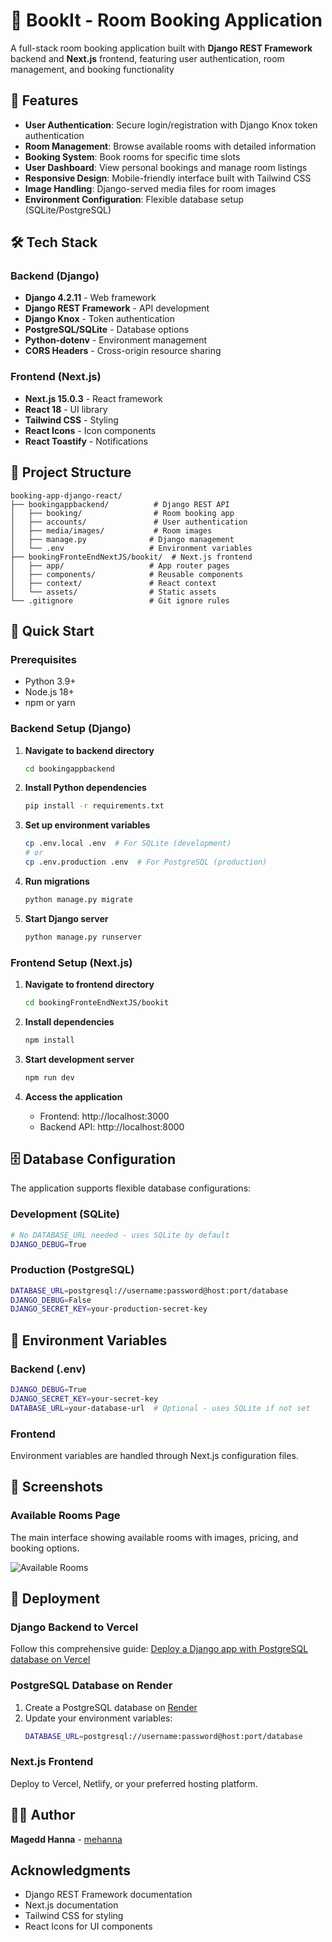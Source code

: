 # 🏢 BookIt - Room Booking Application

A full-stack room booking application built with **Django REST Framework** backend and **Next.js** frontend, featuring user authentication, room management, and booking functionality


## 🚀 Features

- **User Authentication**: Secure login/registration with Django Knox token authentication
- **Room Management**: Browse available rooms with detailed information
- **Booking System**: Book rooms for specific time slots
- **User Dashboard**: View personal bookings and manage room listings
- **Responsive Design**: Mobile-friendly interface built with Tailwind CSS
- **Image Handling**: Django-served media files for room images
- **Environment Configuration**: Flexible database setup (SQLite/PostgreSQL)

## 🛠 Tech Stack

### Backend (Django)

- **Django 4.2.11** - Web framework
- **Django REST Framework** - API development
- **Django Knox** - Token authentication
- **PostgreSQL/SQLite** - Database options
- **Python-dotenv** - Environment management
- **CORS Headers** - Cross-origin resource sharing

### Frontend (Next.js)

- **Next.js 15.0.3** - React framework
- **React 18** - UI library
- **Tailwind CSS** - Styling
- **React Icons** - Icon components
- **React Toastify** - Notifications

## 📁 Project Structure

```
booking-app-django-react/
├── bookingappbackend/          # Django REST API
│   ├── booking/                # Room booking app
│   ├── accounts/               # User authentication
│   ├── media/images/           # Room images
│   ├── manage.py              # Django management
│   └── .env                   # Environment variables
├── bookingFronteEndNextJS/bookit/  # Next.js frontend
│   ├── app/                   # App router pages
│   ├── components/            # Reusable components
│   ├── context/               # React context
│   └── assets/                # Static assets
└── .gitignore                 # Git ignore rules
```

## 🚀 Quick Start

### Prerequisites

- Python 3.9+
- Node.js 18+
- npm or yarn

### Backend Setup (Django)

1. **Navigate to backend directory**

   ```bash
   cd bookingappbackend
   ```
2. **Install Python dependencies**

   ```bash
   pip install -r requirements.txt
   ```
3. **Set up environment variables**

   ```bash
   cp .env.local .env  # For SQLite (development)
   # or
   cp .env.production .env  # For PostgreSQL (production)
   ```
4. **Run migrations**

   ```bash
   python manage.py migrate
   ```
5. **Start Django server**

   ```bash
   python manage.py runserver
   ```

### Frontend Setup (Next.js)

1. **Navigate to frontend directory**

   ```bash
   cd bookingFronteEndNextJS/bookit
   ```
2. **Install dependencies**

   ```bash
   npm install
   ```
3. **Start development server**

   ```bash
   npm run dev
   ```
4. **Access the application**

   - Frontend: http://localhost:3000
   - Backend API: http://localhost:8000

## 🗄 Database Configuration

The application supports flexible database configurations:

### Development (SQLite)

```bash
# No DATABASE_URL needed - uses SQLite by default
DJANGO_DEBUG=True
```

### Production (PostgreSQL)

```bash
DATABASE_URL=postgresql://username:password@host:port/database
DJANGO_DEBUG=False
DJANGO_SECRET_KEY=your-production-secret-key
```

## 🔧 Environment Variables

### Backend (.env)

```bash
DJANGO_DEBUG=True
DJANGO_SECRET_KEY=your-secret-key
DATABASE_URL=your-database-url  # Optional - uses SQLite if not set
```

### Frontend

Environment variables are handled through Next.js configuration files.

## 📸 Screenshots

### Available Rooms Page

The main interface showing available rooms with images, pricing, and booking options.

![Available Rooms](docs/bookit-screenshot.png)

## 🚀 Deployment

### Django Backend to Vercel

Follow this comprehensive guide: [Deploy a Django app with PostgreSQL database on Vercel](https://dev.to/doridoro/deploy-a-django-app-with-postgresql-database-on-vercel-1965)

### PostgreSQL Database on Render

1. Create a PostgreSQL database on [Render](https://render.com)
2. Update your environment variables:
   ```bash
   DATABASE_URL=postgresql://username:password@host:port/database
   ```

### Next.js Frontend

Deploy to Vercel, Netlify, or your preferred hosting platform.

## 👨‍💻 Author

**Magedd Hanna** - [mehanna](https://github.com/mehanna)

## Acknowledgments

- Django REST Framework documentation
- Next.js documentation
- Tailwind CSS for styling
- React Icons for UI components
